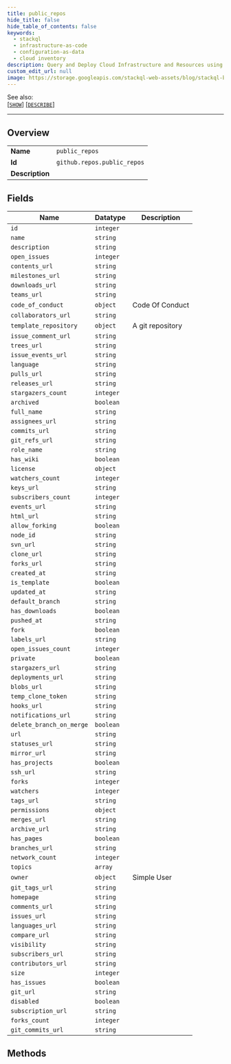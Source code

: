 ```yaml
---
title: public_repos
hide_title: false
hide_table_of_contents: false
keywords:
  - stackql
  - infrastructure-as-code
  - configuration-as-data
  - cloud inventory
description: Query and Deploy Cloud Infrastructure and Resources using SQL
custom_edit_url: null
image: https://storage.googleapis.com/stackql-web-assets/blog/stackql-blog-post-featured-image.png
---
```

  
    
See also:   
[[` SHOW `]](/docs/language-spec/show) [[` DESCRIBE `]](/docs/language-spec/describe)  
* * * 
## Overview
<table><tbody>
<tr><td><b>Name</b></td><td><code>public_repos</code></td></tr>
<tr><td><b>Id</b></td><td><code>github.repos.public_repos</code></td></tr>
<tr><td><b>Description</b></td><td></td></tr>
</tbody></table>

## Fields
| Name | Datatype | Description |
| ---- | -------- | ----------- |
| `id` | `integer` |  |
| `name` | `string` |  |
| `description` | `string` |  |
| `open_issues` | `integer` |  |
| `contents_url` | `string` |  |
| `milestones_url` | `string` |  |
| `downloads_url` | `string` |  |
| `teams_url` | `string` |  |
| `code_of_conduct` | `object` | Code Of Conduct |
| `collaborators_url` | `string` |  |
| `template_repository` | `object` | A git repository |
| `issue_comment_url` | `string` |  |
| `trees_url` | `string` |  |
| `issue_events_url` | `string` |  |
| `language` | `string` |  |
| `pulls_url` | `string` |  |
| `releases_url` | `string` |  |
| `stargazers_count` | `integer` |  |
| `archived` | `boolean` |  |
| `full_name` | `string` |  |
| `assignees_url` | `string` |  |
| `commits_url` | `string` |  |
| `git_refs_url` | `string` |  |
| `role_name` | `string` |  |
| `has_wiki` | `boolean` |  |
| `license` | `object` |  |
| `watchers_count` | `integer` |  |
| `keys_url` | `string` |  |
| `subscribers_count` | `integer` |  |
| `events_url` | `string` |  |
| `html_url` | `string` |  |
| `allow_forking` | `boolean` |  |
| `node_id` | `string` |  |
| `svn_url` | `string` |  |
| `clone_url` | `string` |  |
| `forks_url` | `string` |  |
| `created_at` | `string` |  |
| `is_template` | `boolean` |  |
| `updated_at` | `string` |  |
| `default_branch` | `string` |  |
| `has_downloads` | `boolean` |  |
| `pushed_at` | `string` |  |
| `fork` | `boolean` |  |
| `labels_url` | `string` |  |
| `open_issues_count` | `integer` |  |
| `private` | `boolean` |  |
| `stargazers_url` | `string` |  |
| `deployments_url` | `string` |  |
| `blobs_url` | `string` |  |
| `temp_clone_token` | `string` |  |
| `hooks_url` | `string` |  |
| `notifications_url` | `string` |  |
| `delete_branch_on_merge` | `boolean` |  |
| `url` | `string` |  |
| `statuses_url` | `string` |  |
| `mirror_url` | `string` |  |
| `has_projects` | `boolean` |  |
| `ssh_url` | `string` |  |
| `forks` | `integer` |  |
| `watchers` | `integer` |  |
| `tags_url` | `string` |  |
| `permissions` | `object` |  |
| `merges_url` | `string` |  |
| `archive_url` | `string` |  |
| `has_pages` | `boolean` |  |
| `branches_url` | `string` |  |
| `network_count` | `integer` |  |
| `topics` | `array` |  |
| `owner` | `object` | Simple User |
| `git_tags_url` | `string` |  |
| `homepage` | `string` |  |
| `comments_url` | `string` |  |
| `issues_url` | `string` |  |
| `languages_url` | `string` |  |
| `compare_url` | `string` |  |
| `visibility` | `string` |  |
| `subscribers_url` | `string` |  |
| `contributors_url` | `string` |  |
| `size` | `integer` |  |
| `has_issues` | `boolean` |  |
| `git_url` | `string` |  |
| `disabled` | `boolean` |  |
| `subscription_url` | `string` |  |
| `forks_count` | `integer` |  |
| `git_commits_url` | `string` |  |
## Methods
